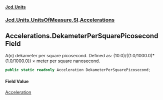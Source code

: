 #### [Jcd.Units](index.md 'index')
### [Jcd.Units.UnitsOfMeasure.SI](Jcd.Units.UnitsOfMeasure.SI.md 'Jcd.Units.UnitsOfMeasure.SI').[Accelerations](Accelerations.md 'Jcd.Units.UnitsOfMeasure.SI.Accelerations')

## Accelerations.DekameterPerSquarePicosecond Field

A(n) dekameter per square picosecond. Defined as: (10.0)/((1.0/1000.0)*(1.0/1000.0)) × meter per square nanosecond.

```csharp
public static readonly Acceleration DekameterPerSquarePicosecond;
```

#### Field Value
[Acceleration](Acceleration.md 'Jcd.Units.UnitTypes.Acceleration')